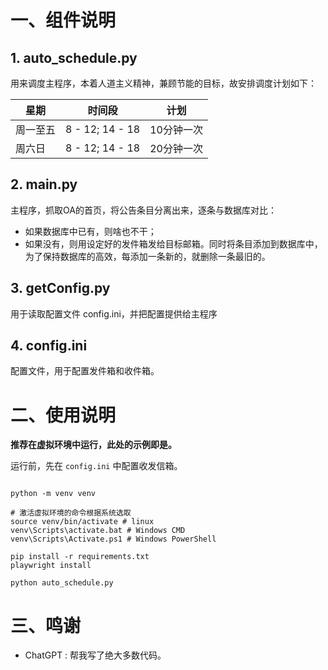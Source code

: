 # 一、组件说明

## 1. auto_schedule.py

用来调度主程序，本着人道主义精神，兼顾节能的目标，故安排调度计划如下：

| 星期     | 时间段          | 计划       |
| -------- | --------------- | ---------- |
| 周一至五 | 8 - 12; 14 - 18 | 10分钟一次 |
| 周六日   | 8 - 12; 14 - 18 | 20分钟一次 |

## 2. main.py

主程序，抓取OA的首页，将公告条目分离出来，逐条与数据库对比：

- 如果数据库中已有，则啥也不干；
- 如果没有，则用设定好的发件箱发给目标邮箱。同时将条目添加到数据库中，为了保持数据库的高效，每添加一条新的，就删除一条最旧的。

## 3. getConfig.py

用于读取配置文件 config.ini，并把配置提供给主程序

## 4. config.ini

配置文件，用于配置发件箱和收件箱。

# 二、使用说明

**推荐在虚拟环境中运行，此处的示例即是。**

运行前，先在 `config.ini` 中配置收发信箱。

```shell

python -m venv venv

# 激活虚拟环境的命令根据系统选取
source venv/bin/activate # linux
venv\Scripts\activate.bat # Windows CMD
venv\Scripts\Activate.ps1 # Windows PowerShell

pip install -r requirements.txt
playwright install

python auto_schedule.py

```

# 三、鸣谢

- ChatGPT : 帮我写了绝大多数代码。

